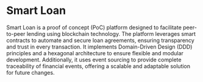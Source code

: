 # Smart Loan

Smart Loan is a proof of concept (PoC) platform designed to facilitate peer-to-peer lending using blockchain technology. The platform leverages smart contracts to automate and secure loan agreements, ensuring transparency and trust in every transaction. It implements Domain-Driven Design (DDD) principles and a hexagonal architecture to ensure flexible and modular development. Additionally, it uses event sourcing to provide complete traceability of financial events, offering a scalable and adaptable solution for future changes.
